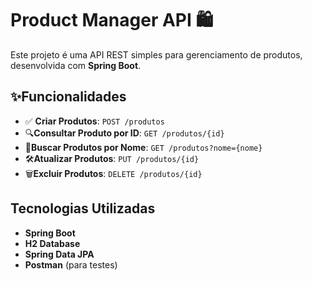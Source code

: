 # Product Manager API 🛍️

Este projeto é uma API REST simples para gerenciamento de produtos, desenvolvida com **Spring Boot**.

## ✨Funcionalidades
- ✅ **Criar Produtos**: `POST /produtos`
- 🔍**Consultar Produto por ID**: `GET /produtos/{id}`
- 🔎**Buscar Produtos por Nome**: `GET /produtos?nome={nome}`
- 🛠️**Atualizar Produtos**: `PUT /produtos/{id}`
- 🗑️**Excluir Produtos**: `DELETE /produtos/{id}`

## Tecnologias Utilizadas
- **Spring Boot**
- **H2 Database**
- **Spring Data JPA**
- **Postman** (para testes)
